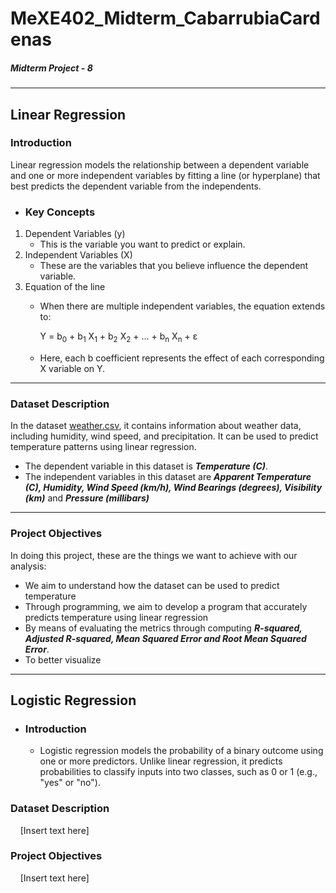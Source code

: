 # MeXE402_Midterm_CabarrubiaCardenas
##### Midterm Project - 8
---
## Linear Regression
### Introduction
Linear regression models the relationship between a dependent variable and one or more independent variables by fitting a line (or hyperplane) that best predicts the dependent variable from the independents.
* ### Key Concepts
1. Dependent Variables (y)
   * This is the variable you want to predict or explain.
2. Independent Variables (X)
   * These are the variables that you believe influence the dependent variable.
3. Equation of the line
   * When there are multiple independent variables, the equation extends to:
     
     Y = b<sub>0</sub> + b<sub>1</sub> X<sub>1</sub> + b<sub>2</sub> X<sub>2</sub> + ... + b<sub>n</sub> X<sub>n</sub> + ε
   * Here, each b coefficient represents the effect of each corresponding X variable on Y.
     
---


### Dataset Description
In the dataset [weather.csv](weather.csv), it contains information about weather data, including humidity, wind speed, and precipitation. It can be used to predict temperature patterns using linear regression.
* The dependent variable in this dataset is ***Temperature (C)***.
* The independent variables in this dataset are ***Apparent Temperature (C), Humidity, Wind Speed (km/h), Wind Bearings (degrees), Visibility (km)*** and ***Pressure (millibars)*** 

---


### Project Objectives
In doing this project, these are the things we want to achieve with our analysis:
* We aim to understand how the dataset can be used to predict temperature
* Through programming, we aim to develop a program that accurately predicts temperature using linear regression
* By means of evaluating the metrics through computing ***R-squared, Adjusted R-squared, Mean Squared Error and Root Mean Squared Error***.
* To better visualize

--- 

## Logistic Regression
* ### Introduction
   * Logistic regression models the probability of a binary outcome using one or more predictors. Unlike linear regression, it predicts probabilities to classify inputs into two classes, such as 0 or 1 (e.g., "yes" or "no"). 

### Dataset Description
&nbsp; &nbsp; [Insert text here]

### Project Objectives
&nbsp; &nbsp; [Insert text here]
